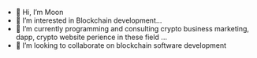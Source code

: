- 👋 Hi, I’m Moon
- 👀 I’m interested in Blockchain development...
- 🌱 I’m currently programming and consulting crypto business marketing, dapp, crypto website perience in these field ...
- 💞️ I’m looking to collaborate on blockchain software development

<!---
GoMoon21/GoMoon21 is a ✨ special ✨ repository because its `README.md` (this file) appears on your GitHub profile.
You can click the Preview link to take a look at your changes.
--->
